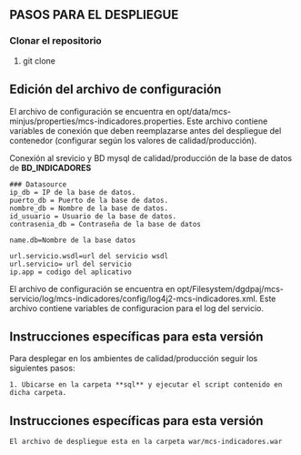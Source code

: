 ## PASOS PARA EL DESPLIEGUE

### Clonar el repositorio

1. git clone 

## Edición del archivo de configuración

El archivo de configuración se encuentra en opt/data/mcs-minjus/properties/mcs-indicadores.properties. Este archivo contiene variables de conexión que deben reemplazarse antes del despliegue del contenedor (configurar según los valores de calidad/producción).

Conexión al srevicio y BD mysql de calidad/producción de la base de datos de **BD_INDICADORES**
```
### Datasource 
ip_db = IP de la base de datos.
puerto_db = Puerto de la base de datos.
nombre_db = Nombre de la base de datos.
id_usuario = Usuario de la base de datos.
contrasenia_db = Contraseña de la base de datos

name.db=Nombre de la base datos

url.servicio.wsdl=url del servicio wsdl
url.servicio= url del servicio
ip.app = codigo del aplicativo

```

El archivo de configuración se encuentra en opt/Filesystem/dgdpaj/mcs-servicio/log/mcs-indicadores/config/log4j2-mcs-indicadores.xml. Este archivo contiene variables de configuracion para el log del servicio.

## Instrucciones específicas para esta versión

Para desplegar en los ambientes de calidad/producción seguir los siguientes pasos:
```
1. Ubicarse en la carpeta **sql** y ejecutar el script contenido en dicha carpeta.
```
## Instrucciones específicas para esta versión
```
El archivo de despliegue esta en la carpeta war/mcs-indicadores.war
```